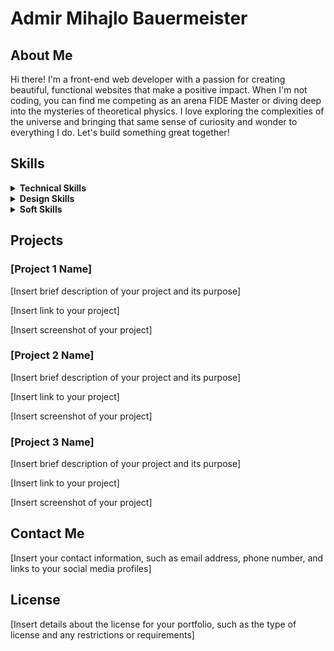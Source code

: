 # Admir Mihajlo Bauermeister

## About Me

Hi there! I'm a front-end web developer with a passion for creating beautiful, functional websites that make a positive impact. When I'm not coding, you can find me competing as an arena FIDE Master or diving deep into the mysteries of theoretical physics. I love exploring the complexities of the universe and bringing that same sense of curiosity and wonder to everything I do. Let's build something great together!

## Skills

<details>
<summary><strong>Technical Skills</strong></summary>

- HTML5
- CSS3
- JavaScript
- React
- Git
- GitHub

</details>

<details>
<summary><strong>Design Skills</strong></summary>

- UI/UX design
- Prototyping
- Adobe Photoshop

</details>

<details>
<summary><strong>Soft Skills</strong></summary>

- Problem-solving
- Communication
- Time management
- Teamwork
- Creativity
- Leadership
- Adaptability

</details>

## Projects

### [Project 1 Name]

[Insert brief description of your project and its purpose]

[Insert link to your project]

[Insert screenshot of your project]

### [Project 2 Name]

[Insert brief description of your project and its purpose]

[Insert link to your project]

[Insert screenshot of your project]

### [Project 3 Name]

[Insert brief description of your project and its purpose]

[Insert link to your project]

[Insert screenshot of your project]

## Contact Me

[Insert your contact information, such as email address, phone number, and links to your social media profiles]

## License

[Insert details about the license for your portfolio, such as the type of license and any restrictions or requirements]
